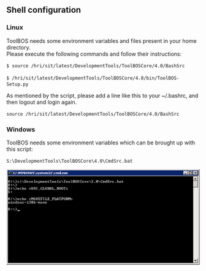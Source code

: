 ##  Shell configuration

### Linux

ToolBOS needs some environment variables and files present in your home directory.  
Please execute the following commands and follow their instructions:

    $ source /hri/sit/latest/DevelopmentTools/ToolBOSCore/4.0/BashSrc
    
    $ /hri/sit/latest/DevelopmentTools/ToolBOSCore/4.0/bin/ToolBOS-Setup.py
    
As mentioned by the script, please add a line like this to your ~/.bashrc, and then logout and login again.

    source /hri/sit/latest/DevelopmentTools/ToolBOSCore/4.0/BashSrc
    
    
### Windows

ToolBOS needs some environment variables which can be brought up with this script:

    S:\DevelopmentTools\ToolBOSCore\4.0\CmdSrc.bat
    
 ![](WindowsSetEnv.png)
